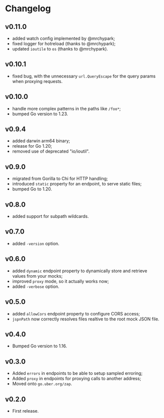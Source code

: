 # Changelog

## v0.11.0

- added watch config implemented by @mrchypark;
- fixed logger for hotreload (thanks to @mrchypark);
- updated `ioutile` to `os` (thanks to @mrchypark).

## v0.10.1

- fixed bug, with the unnecessary `url.QueryEscape` for the query params when proxying requests.

## v0.10.0

- handle more complex patterns in the paths like `/foo*`;
- bumped Go version to 1.23.

## v0.9.4

- added darwin arm64 binary;
- release for Go 1.20;
- removed use of deprecated "io/ioutil".

## v0.9.0

- migrated from Gorilla to Chi for HTTP handling;
- introduced `static` property for an endpoint, to serve static files;
- bumped Go to 1.20.

## v0.8.0

- added support for subpath wildcards.

## v0.7.0

- added `-version` option.

## v0.6.0

- added `dynamic` endpoint property to dynamically store and retrieve values from your mocks;
- improved `proxy` mode, so it actually works now;
- added `-verbose` option.

## v0.5.0

- added `allowCors` endpoint property to configure CORS access;
- `jspnPath` now correctly resolves files realtive to the root mock JSON file.

## v0.4.0

- Bumped Go version to 1.16.

## v0.3.0

 - Added `errors` in endpoints to be able to setup sampled erroring;
 - Added `proxy` in endpoints for proxying calls to another address;
 - Moved onto `go.uber.org/zap`.

## v0.2.0

 - First release.